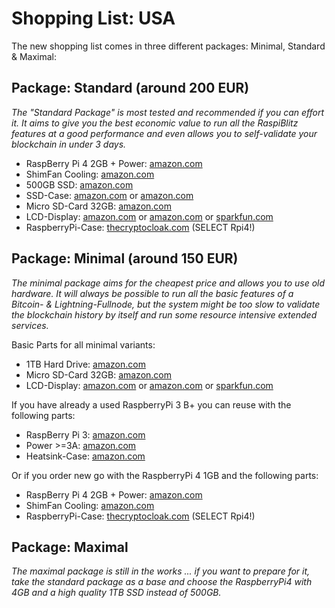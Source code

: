 # Shopping List: USA

The new shopping list comes in three different packages: Minimal, Standard & Maximal:

## Package: Standard (around 200 EUR)

*The "Standard Package" is most tested and recommended if you can effort it. It aims to give you the best economic value to run all the RaspiBlitz features at a good performance and even allows you to self-validate your blockchain in under 3 days.* 

* RaspBerry Pi 4 2GB + Power: [amazon.com](https://www.amazon.com/CanaKit-Raspberry-Basic-Kit-2GB/dp/B07TYK4RL8)
* ShimFan Cooling: [amazon.com](https://www.amazon.com/Pimoroni-Fan-Shim-Raspberry-PI/dp/B07TTTCN8H/)
* 500GB SSD: [amazon.com](https://www.amazon.com/Crucial-MX500-500GB-NAND-Internal/dp/B0786QNS9B)
* SSD-Case: [amazon.com](https://www.amazon.com/UGREEN-Enclosure-External-Adapter-Housing/dp/B07D2BHVBD) or [amazon.com](https://www.amazon.com/UGREEN-External-Enclosure-Adapter-Housing/dp/B06XWRRMYX)
* Micro SD-Card 32GB: [amazon.com](https://www.amazon.com/dp/B07B98GXQT)
* LCD-Display: [amazon.com](https://www.amazon.com/gp/product/B01CNJVG8K) or [amazon.com](https://www.amazon.com/dp/B06X191RX7) or [sparkfun.com](https://www.sparkfun.com/products/14776)
* RaspberryPi-Case: [thecryptocloak.com](https://thecryptocloak.com/product/lightningshell/) (SELECT Rpi4!)

## Package: Minimal (around 150 EUR)

*The minimal package aims for the cheapest price and allows you to use old hardware. It will always be possible to run all the basic features of a Bitcoin- & Lightning-Fullnode, but the system might be too slow to validate the blockchain history by itself and run some resource intensive extended services.*

Basic Parts for all minimal variants:
* 1TB Hard Drive: [amazon.com](https://www.amazon.com/dp/B079D359S6)
* Micro SD-Card 32GB: [amazon.com](https://www.amazon.com/dp/B07B98GXQT)
* LCD-Display: [amazon.com](https://www.amazon.com/gp/product/B01CNJVG8K) or [amazon.com](https://www.amazon.com/dp/B06X191RX7) or [sparkfun.com](https://www.sparkfun.com/products/14776)

If you have already a used RaspberryPi 3 B+ you can reuse with the following parts:
* RaspBerry Pi 3: [amazon.com](https://www.amazon.com/dp/B07BDR5PDW)
* Power >=3A: [amazon.com](https://www.amazon.com/dp/B07MC7B9X3)
* Heatsink-Case: [amazon.com](https://www.amazon.com/dp/B07M8SH8TM)

Or if you order new go with the RaspberryPi 4 1GB and the following parts:
* RaspBerry Pi 4 2GB + Power: [amazon.com](https://www.amazon.com/CanaKit-Raspberry-Basic-Kit-2GB/dp/B07TYK4RL8)
* ShimFan Cooling: [amazon.com](https://www.amazon.com/Pimoroni-Fan-Shim-Raspberry-PI/dp/B07TTTCN8H/)
* RaspberryPi-Case: [thecryptocloak.com](https://thecryptocloak.com/product/lightningshell/) (SELECT Rpi4!)

## Package: Maximal

*The maximal package is still in the works ... if you want to prepare for it, take the standard package as a base and choose the RaspberryPi4 with 4GB and a high quality 1TB SSD instead of 500GB.*